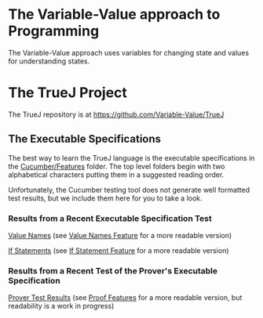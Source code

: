 # The Variable-Value approach to Programming
The Variable-Value approach uses variables for changing state and values for understanding states.

# The TrueJ Project

The TrueJ repository is at
<https://github.com/Variable-Value/TrueJ>

## The Executable Specifications

The best way to learn the TrueJ language is the executable specifications in the [Cucumber/Features](<https://github.com/Variable-Value/TrueJ/tree/master/Cucumber/Features/Spec%20Features>) folder. The top level folders begin with two alphabetical characters putting them in a suggested reading order.

Unfortunately, the Cucumber testing tool does not generate well formatted test results, but we include them here for you to take a look.

### Results from a Recent Executable Specification Test

[Value Names](https://variable-value.github.io/ValueName/) (see [Value Names Feature](https://github.com/Variable-Value/TrueJ/blob/master/Cucumber/Features/Spec%20Features/a_valueNames.feature) for a more readable version)

[If Statements](https://variable-value.github.io/IfStatement/) (see [If Statement Feature](https://github.com/Variable-Value/TrueJ/blob/master/Cucumber/Features/Spec%20Features/b_IfStatement.feature) for a more readable version)


### Results from a Recent Test of the Prover's Executable Specification

[Prover Test Results](https://variable-value.github.io/Prover/) (see [Proof Features](https://github.com/Variable-Value/TrueJ/tree/master/Cucumber/ProofTestFeatures) for a more readable version, but readability is a work in progress)
